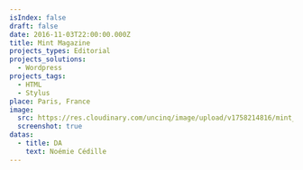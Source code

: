 ```yaml
---
isIndex: false
draft: false
date: 2016-11-03T22:00:00.000Z
title: Mint Magazine
projects_types: Editorial
projects_solutions:
  - Wordpress
projects_tags:
  - HTML
  - Stylus
place: Paris, France
image:
  src: https://res.cloudinary.com/uncinq/image/upload/v1758214816/mint_wgszhm.png
  screenshot: true
datas:
  - title: DA
    text: Noémie Cédille
---
```

